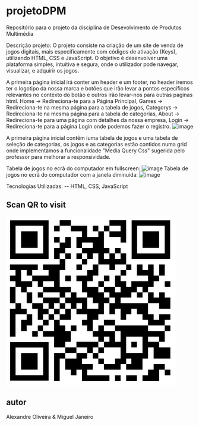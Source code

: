 # projetoDPM
Repositório para o projeto da disciplina de Desevolvimento de Produtos Multimédia


Descrição projeto: O projeto consiste na criação de um site de venda de jogos digitais, mais especificamente com códigos de ativação (Keys), utilizando HTML, CSS e JavaScript. O objetivo é desenvolver uma plataforma simples, intuitiva e segura, onde o utilizador pode navegar, visualizar, e adquirir os jogos.


A primeira página inicial irá conter um header e um footer, no header iremos ter o logotipo da nossa marca e botões que irão levar a pontos específicos relevantes no contexto do botão e outros irão levar-nos para outras paginas html.
Home -> Redireciona-te para a Página Principal, Games -> Redireciona-te na mesma página para a tabela de jogos, Categorys -> Redireciona-te na mesma página para a tabela de categorias, About -> Redireciona-te para uma página com detalhes da nossa empresa, Login -> Redireciona-te para a página Login onde podemos fazer o registro. 
![image](https://github.com/user-attachments/assets/90bf226f-f054-4202-9b94-c0b042b88624)

A primeira página inicial contêm iuma tabela de jogos e uma tabela de seleção de categorias, os jogos e as categorias estão contidos numa grid onde implementamos a funcionalidade "Media Query Css" sugerida pelo professor para melhorar a responsividade.

Tabela de jogos no ecrã do computador em fullscreen:
![image](https://github.com/user-attachments/assets/50ab49fc-32d8-403e-849d-eb3c952a869e)
Tabela de jogos no ecrã do computador com a janela diminuida:
![image](https://github.com/user-attachments/assets/8042141d-91d4-4499-a188-392dc506d06c)


Tecnologias Utilizadas:
-- HTML, CSS, JavaScript 

## Scan QR to visit

![QR Code](imgs/qrcode/qr_site.png)


## autor
Alexandre Oliveira & Miguel Janeiro

